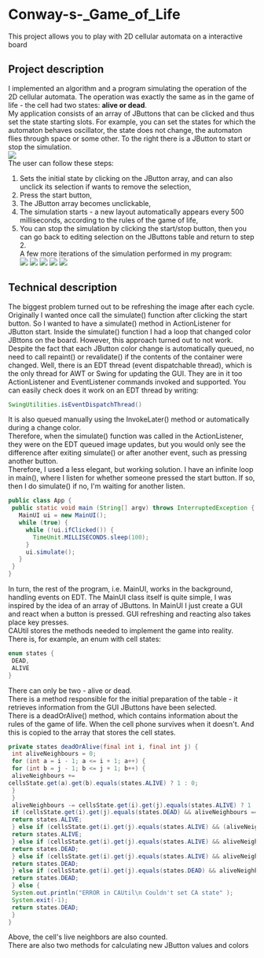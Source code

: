 # Conway-s-_Game_of_Life
This project allows you to play with 2D cellular automata on a interactive board
## Project description
I implemented an algorithm and a program simulating the operation of the 2D cellular automata. The operation was exactly the same as in the game of life - the cell had two
states: <b>alive or dead</b>.  
My application consists of an array of JButtons that can be clicked and thus set the state
starting slots. For example, you can set the states for which the automaton behaves
oscillator, the state does not change, the automaton flies through space or some other. To the right
there is a JButton to start or stop the simulation.  
![](/image/1.jpg )  
The user can follow these steps:
1. Sets the initial state by clicking on the JButton array, and can also unclick its selection if wants to remove the selection,
2. Press the start button,
3. The JButton array becomes unclickable,
4. The simulation starts - a new layout automatically appears every 500 milliseconds,
according to the rules of the game of life,
5. You can stop the simulation by clicking the start/stop button, then you can go back to editing
selection on the JButtons table and return to step 2.  
A few more iterations of the simulation performed in my program:  
![](/image/2.jpg )
![](/image/3.jpg )
![](/image/4.jpg )
![](/image/5.jpg )
![](/image/6.jpg )
## Technical description
The biggest problem turned out to be refreshing the image after each cycle. Originally I wanted once
call the simulate() function after clicking the start button. So I wanted to have a simulate() method in
ActionListener for JButton start. Inside the simulate() function I had a loop that changed color
JBttons on the board. However, this approach turned out to not work. Despite the fact that each
JButton color change is automatically queued, no need to call repaint() or
revalidate() if the contents of the container were changed. Well, there is an EDT thread (event dispatchable
thread), which is the only thread for AWT or Swing for updating the GUI. They are in it too
ActionListener and EventListener commands invoked and supported. You can easily check
does it work on an EDT thread by writing:
```java
SwingUtilities.isEventDispatchThread()
```
It is also queued manually using the InvokeLater() method or automatically during a change
color.  
Therefore, when the simulate() function was called in the ActionListener, they were on the EDT
queued image updates, but you would only see the difference after exiting simulate() or
after another event, such as pressing another button.  
Therefore, I used a less elegant, but working solution. I have an infinite loop
in main(), where I listen for whether someone pressed the start button. If so, then I do simulate() if
no, I'm waiting for another listen.  
```java
public class App {
 public static void main (String[] argv) throws InterruptedException {
   MainUI ui = new MainUI();
   while (true) {
     while (!ui.ifClicked()) {
       TimeUnit.MILLISECONDS.sleep(100);
     }
     ui.simulate();
   }
 }
}
```
In turn, the rest of the program, i.e. MainUI, works in the background, handling events on
EDT. The MainUI class itself is quite simple, I was inspired by the idea of an array of JButtons. In MainUI
I just create a GUI and react when a button is pressed. GUI refreshing and reacting also takes place
key presses.  
CAUtil stores the methods needed to implement the game into reality.  
There is, for example, an enum with cell states:  
```java
enum states {
 DEAD,
 ALIVE
}
```
There can only be two - alive or dead.  
There is a method responsible for the initial preparation of the table - it retrieves information from the GUI
JButtons have been selected.  
There is a deadOrAlive() method, which contains information about the rules of the game of life. When the cell phone
survives when it doesn't. And this is copied to the array that stores the cell states.  
```java
private states deadOrAlive(final int i, final int j) {
 int aliveNeighbours = 0;
 for (int a = i - 1; a <= i + 1; a++) {
 for (int b = j - 1; b <= j + 1; b++) {
 aliveNeighbours +=
cellsState.get(a).get(b).equals(states.ALIVE) ? 1 : 0;
 }
 }
 aliveNeighbours -= cellsState.get(i).get(j).equals(states.ALIVE) ? 1 :0;
 if (cellsState.get(i).get(j).equals(states.DEAD) && aliveNeighbours ==3) {
 return states.ALIVE;
 } else if (cellsState.get(i).get(j).equals(states.ALIVE) && (aliveNeighbours == 2 || aliveNeighbours == 3)) {
 return states.ALIVE;
 } else if (cellsState.get(i).get(j).equals(states.ALIVE) && aliveNeighbours > 3) {
 return states.DEAD;
 } else if (cellsState.get(i).get(j).equals(states.ALIVE) && aliveNeighbours < 2) {
 return states.DEAD;
 } else if (cellsState.get(i).get(j).equals(states.DEAD) && aliveNeighbours != 3) {
 return states.DEAD;
 } else {
 System.out.println("ERROR in CAUtil\n Couldn't set CA state" );
 System.exit(-1);
 return states.DEAD;
 }
}
```
Above, the cell's live neighbors are also counted.  
There are also two methods for calculating new JButton values and colors
